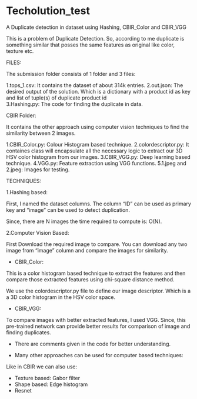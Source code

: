 # Techolution_test
A Duplicate detection in dataset using Hashing, CBIR_Color and CBIR_VGG

This is a problem of Duplicate Detection. So, according to me duplicate is something similar that posses the same features as original like color, texture etc.

FILES:

The submission folder consists of 1 folder and 3 files:

1.tops_1.csv: It contains the dataset of about 314k entries.
2.out.json: The desired output of the solution. Which is a dictionary with a product id as key and list of tuple(s) of duplicate product id  
3.Hashing.py: The code for finding the duplicate in data.

CBIR Folder:

It contains the other approach using computer vision techniques to find the similarity between 2 images.

1.CBIR_Color.py: Colour Histogram based technique.
2.colordescriptor.py: It containes class will encapsulate all the necessary logic to extract our 3D HSV color histogram from our images. 
3.CBIR_VGG.py: Deep learning based technique.
4.VGG.py: Feature extraction using VGG functions.
5.1.jpeg and 2.jpeg: Images for testing.

TECHNIQUES:

1.Hashing based:

First, I named the dataset columns. The column “ID” can be used as primary key and “image” can be used to detect duplication.

Since, there are N images the time required to compute is: O(N).

2.Computer Vision Based:

First Download the required image to compare. You can download any two image from “image” column and compare the images for similarity.

- CBIR_Color:

This is a color histogram based technique to extract the features and then compare those extracted features using chi-square distance method.

We use the colordescriptor.py file to define our image descriptor. Which is a a 3D color histogram in the HSV color space.

- CBIR_VGG:

To compare images with better extracted features, I used VGG. Since, this pre-trained network can provide better results for comparison of image and finding duplicates.


* There are comments given in the code for better understanding.

* Many other approaches can be used for computer based techniques:

Like in CBIR we can also use:
- Texture based: Gabor filter
- Shape based: Edge histogram
- Resnet
